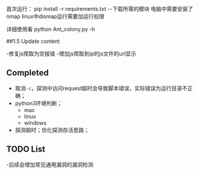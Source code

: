 首次运行：
    pip install -r requirements.txt               --下载所需的模块
    电脑中需要安装了nmap
    linux中dismap运行需要加运行权限

   详细使用看 python Ant_colony.py -h


 ##1.5 Update content

-修复js爬取为空报错
-增加js爬取到ip的js文件的url显示


## Completed

- 取消`-c`，探测中访问request超时会导致脚本错误，实际错误为运行目录不正确；
- python3环境判断；
  - mac
  - linux
  - windows
- 探测超时；优化探测存活思路；


## TODO List
-后续会增加常见通用漏洞的漏洞检测

